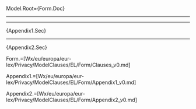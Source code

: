 Model.Root={Form.Doc}<br><hr><hr>{Appendix1.Sec}<hr>{Appendix2.Sec}

Form.=[Wx/eu/europa/eur-lex/Privacy/ModelClauses/EL/Form/Clauses_v0.md]

Appendix1.=[Wx/eu/europa/eur-lex/Privacy/ModelClauses/EL/Form/Appendix1_v0.md]

Appendix2.=[Wx/eu/europa/eur-lex/Privacy/ModelClauses/EL/Form/Appendix2_v0.md]